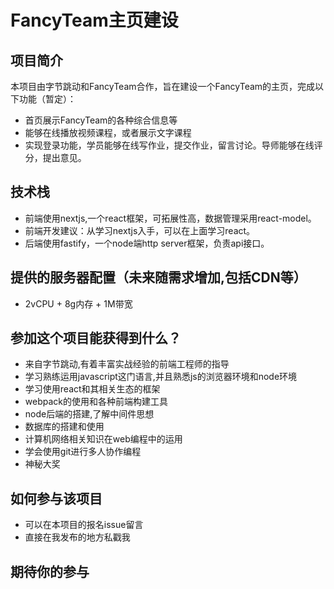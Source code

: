 # FancyTeam主页建设

## 项目简介

本项目由字节跳动和FancyTeam合作，旨在建设一个FancyTeam的主页，完成以下功能（暂定）：

 - 首页展示FancyTeam的各种综合信息等
 - 能够在线播放视频课程，或者展示文字课程
 - 实现登录功能，学员能够在线写作业，提交作业，留言讨论。导师能够在线评分，提出意见。

## 技术栈

 - 前端使用nextjs,一个react框架，可拓展性高，数据管理采用react-model。
 - 前端开发建议：从学习nextjs入手，可以在上面学习react。    
 - 后端使用fastify，一个node端http server框架，负责api接口。

## 提供的服务器配置（未来随需求增加,包括CDN等）

 - 2vCPU + 8g内存 + 1M带宽 

## 参加这个项目能获得到什么？

 - 来自字节跳动,有着丰富实战经验的前端工程师的指导
 - 学习熟练运用javascript这门语言,并且熟悉js的浏览器环境和node环境
 - 学习使用react和其相关生态的框架
 - webpack的使用和各种前端构建工具
 - node后端的搭建,了解中间件思想
 - 数据库的搭建和使用
 - 计算机网络相关知识在web编程中的运用
 - 学会使用git进行多人协作编程
 - 神秘大奖

## 如何参与该项目

 - 可以在本项目的报名issue留言
 - 直接在我发布的地方私戳我

## 期待你的参与


